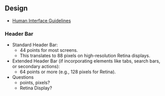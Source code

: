 ## Design

- [Human Interface Guidelines](https://developer.apple.com/design/human-interface-guidelines/)

### Header Bar

- Standard Header Bar:
  - 44 points for most screens.
  - This translates to 88 pixels on high-resolution Retina displays.
- Extended Header Bar (if incorporating elements like tabs, search bars, or secondary actions):
  - 64 points or more (e.g., 128 pixels for Retina).
- Questions
  - points, pixels?
  - Retina Display?

